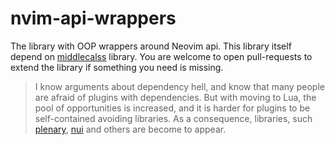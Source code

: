 # nvim-api-wrappers

The library with OOP wrappers around Neovim api.
This library itself depend on [middlecalss](https://github.com/anuvyklack/middleclass)
library. You are welcome to open pull-requests to extend the library if
something you need is missing.

> I know arguments about dependency hell, and know that many people are afraid
> of plugins with dependencies. But with moving to Lua, the pool of
> opportunities is increased, and it is harder for plugins to be self-contained
> avoiding libraries. As a consequence, libraries, such
> [plenary](https://github.com/nvim-lua/plenary.nvim),
> [nui](https://github.com/MunifTanjim/nui.nvim)
> and others are become to appear.
 
